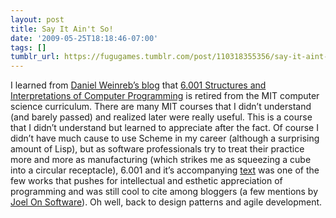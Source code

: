 ```yaml
---
layout: post
title: Say It Ain't So!
date: '2009-05-25T18:18:46-07:00'
tags: []
tumblr_url: https://fugugames.tumblr.com/post/110318355356/say-it-aint-so
---
```

I learned from [Daniel Weinreb’s blog](http://danweinreb.org/blog/why-did-mit-switch-from-scheme-to-python) that [6.001 Structures and Interpretations of Computer Programming](http://ocw.mit.edu/OcwWeb/Electrical-Engineering-and-Computer-Science/6-001Spring-2005/CourseHome/) is retired from the MIT computer science curriculum. There are many MIT courses that I didn’t understand (and barely passed) and realized later were really useful. This is a course that I didn’t understand but learned to appreciate after the fact. Of course I didn’t have much cause to use Scheme in my career (although a surprising amount of Lisp), but as software professionals try to treat their practice more and more as manufacturing (which strikes me as squeezing a cube into a circular receptacle), 6.001 and it’s accompanying [text](http://mitpress.mit.edu/sicp/full-text/book/book.html) was one of the few works that pushes for intellectual and esthetic appreciation of programming and was still cool to cite among bloggers (a few mentions by [Joel On Software](http://www.joelonsoftware.com/)). Oh well, back to design patterns and agile development.

